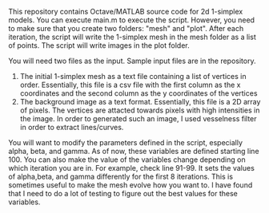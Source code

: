 This repository contains Octave/MATLAB source code for 2d 1-simplex models. You can execute main.m to execute the script. However, you need to make sure that you create two folders: "mesh" and "plot". After each iteration, the script will write the 1-simplex mesh in the mesh folder as a list of points. The script will write images in the plot folder.

You will need two files as the input. Sample input files are in the repository.
1. The initial 1-simplex mesh as a text file containing a list of vertices in order. Essentially, this file is a csv file with the first column as the x coordinates and the second column as the y coordinates of the vertices
2. The background image as a text format. Essentially, this file is a 2D array of pixels. The vertices are attacted towards pixels with high intensities in the image. In order to generated such an image, I used vesselness filter in order to extract lines/curves.

You will want to modify the parameters defined in the script, especially alpha, beta, and gamma. As of now, these variables are defined starting line 100. You can also make the value of the variables change depending on which iteration you are in. For example, check line 91-99. It sets the values of alpha,beta, and gamma differently for the first 8 iterations. This is sometimes useful to make the mesh evolve how you want to. I have found that I need to do a lot of testing to figure out the best values for these variables.

